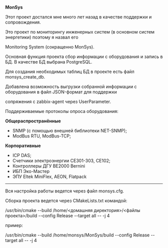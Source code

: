 **MonSys**

Этот проект достался мне много лет назад в качестве поддержки и сопровождения.

Это проект по мониторингу инженерных систем (в основном систем энергетики) поэтому я назвал его 

Monitoring System (сокращенно MonSys). 

Основная функция проекта сбор информации с оборудования и запись в БД. В качестве БД выбрана PostgreSQL.

Для создания необходимых таблиц БД в проекте есть файл monsys\_create\_db.

Добавлена возможность выгрузки собранной информации с оборудования в файл JSON-формат для поддержки 

сопряжения с zabbix-agent через UserParameter.

Поддерживаемые протоколы опроса оборудования:

**Общераспространённые**

- SNMP (с помощью внешней библиотеки NET-SNMP);
- ModBus RTU, ModBus-TCP;

**Корпоративные**

- ICP DAS;
- Счетчики электроэнергии СЕ301-303, СЕ102;
- Контроллеры ДГУ BE2000 Bernini
- ИБП Эко-Мастер
- ЭПУ Eltek MiniFlex, AEON, Flatpack

-----
Вся настройка работы ведется через файл monsys.cfg.

Сборка проекта ведется через CMakeLists.txt командой:

/usr/bin/cmake --build /home/<домашняя директория>/<файлы проекта>/build --config Release --target all -- -j 4

пример:

/usr/bin/cmake --build /home/monsys/MonSys/build --config Release --target all -- -j 4
